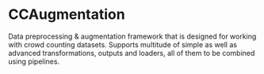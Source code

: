 # CCAugmentation

Data preprocessing & augmentation framework that is designed for working with crowd counting datasets.
Supports multitude of simple as well as advanced transformations, outputs and loaders, all of them to be combined using
pipelines.